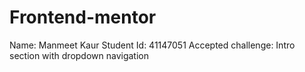 # Frontend-mentor
Name: Manmeet Kaur
Student Id: 41147051
Accepted challenge: Intro section with dropdown navigation
